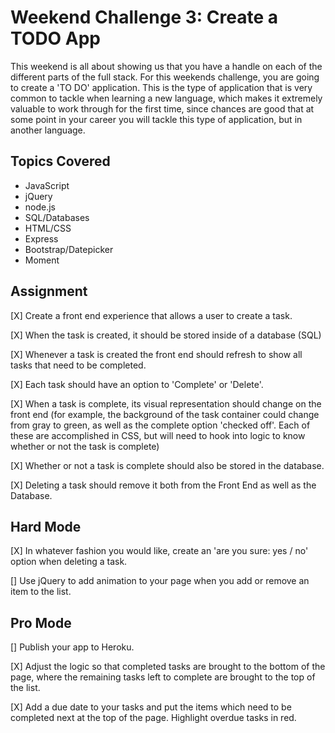 # Weekend Challenge 3: Create a TODO App
This weekend is all about showing us that you have a handle on each of the different parts of the full stack. For this weekends challenge, you are going to create a 'TO DO' application. This is the type of application that is very common to tackle when learning a new language, which makes it extremely valuable to work through for the first time, since chances are good that at some point in your career you will tackle this type of application, but in another language. 

## Topics Covered
- JavaScript
- jQuery
- node.js
- SQL/Databases
- HTML/CSS
- Express
- Bootstrap/Datepicker
- Moment

## Assignment

[X] Create a front end experience that allows a user to create a task.

[X] When the task is created, it should be stored inside of a database (SQL)

[X] Whenever a task is created the front end should refresh to show all tasks that need to be completed.

[X] Each task should have an option to 'Complete' or 'Delete'.

[X] When a task is complete, its visual representation should change on the front end (for example, the background of the task container could change from gray to green, as well as the complete option 'checked off'. Each of these are accomplished in CSS, but will need to hook into logic to know whether or not the task is complete)

[X] Whether or not a task is complete should also be stored in the database.

[X] Deleting a task should remove it both from the Front End as well as the Database.

## Hard Mode
[X] In whatever fashion you would like, create an 'are you sure: yes / no' option when deleting a task.

[] Use jQuery to add animation to your page when you add or remove an item to the list.

## Pro Mode
[] Publish your app to Heroku.

[X] Adjust the logic so that completed tasks are brought to the bottom of the page, where the remaining tasks left to complete are brought to the top of the list.

[X] Add a due date to your tasks and put the items which need to be completed next at the top of the page. Highlight overdue tasks in red.
